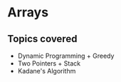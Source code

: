 # Arrays

## Topics covered
- Dynamic Programming + Greedy
- Two Pointers + Stack
- Kadane's Algorithm
